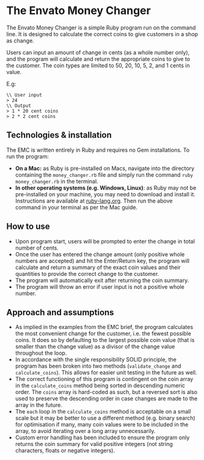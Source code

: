 # The Envato Money Changer

The Envato Money Changer is a simple Ruby program run on the command line. It is designed to calculate the correct coins to give customers in a shop as change. 

Users can input an amount of change in cents (as a whole number only), and the program will calculate and return the appropriate coins to give to the customer. 
The coin types are limited to 50, 20, 10, 5, 2, and 1 cents in value. 

E.g:
```
\\ User input
> 24
\\ Output
> 1 * 20 cent coins
> 2 * 2 cent coins
```

## Technologies & installation
The EMC is written entirely in Ruby and requires no Gem installations. To run the program:
- **On a Mac:** as Ruby is pre-installed on Macs, navigate into the directory containing the `money_changer.rb` file and simply run the command `ruby money_changer.rb` in the terminal.
- **In other operating systems (e.g. Windows, Linux)**: as Ruby may not be pre-installed on your machine, you may need to download and install it. Instructions are available at [ruby-lang.org](https://www.ruby-lang.org/en/documentation/installation/). Then run the above command in your terminal as per the Mac guide. 

## How to use
- Upon program start, users will be prompted to enter the change in total number of cents. 
- Once the user has entered the change amount (only positive whole numbers are accepted) and hit the Enter/Return key, the program will calculate and return a summary of the exact coin values and their quantities to provide the correct change to the customer.
- The program will automatically exit after returning the coin summary. 
- The program will throw an error if user input is not a positive whole number.

## Approach and assumptions
- As implied in the examples from the EMC brief, the program calculates the most convenient change for the customer, i.e. the fewest possible coins. It does so by defaulting to the largest possible coin value (that is smaller than the change value) as a divisor of the change value throughout the loop. 
- In accordance with the single responsibility SOLID principle, the program has been broken into two methods (`validate_change` and `calculate_coins`). This allows for easier unit testing in the future as well. 
- The correct functioning of this program is contingent on the coin array in the `calculate_coins` method being sorted in descending numeric order. The `coins` array is hard-coded as such, but a reversed sort is also used to preserve the descending order in case changes are made to the array in the future. 
- The `each` loop in the `calculate_coins` method is acceptable on a small scale but it may be better to use a different method (e.g. binary search) for optimisation if many, many coin values were to be included in the array, to avoid iterating over a long array unnecessarily.
- Custom error handling has been included to ensure the program only returns the coin summary for valid positive integers (not string characters, floats or negative integers). 

